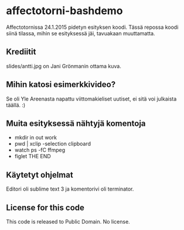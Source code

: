 # affectotorni-bashdemo
Affectotornissa 24.1.2015 pidetyn esityksen koodi.
Tässä repossa koodi siinä tilassa, mihin se esityksessä jäi, tavuakaan muuttamatta.

## Krediitit
slides/antti.jpg on Jani Grönmanin ottama kuva.

## Mihin katosi esimerkkivideo?
Se oli Yle Areenasta napattu viittomakieliset uutiset, ei sitä voi julkaista täällä. :)

## Muita esityksessä nähtyjä komentoja

* mkdir in out work
* pwd | xclip -selection clipboard
* watch ps -fC ffmpeg
* figlet THE END

## Käytetyt ohjelmat

Editori oli sublime text 3 ja komentorivi oli terminator.

## License for this code

This code is released to Public Domain. No license.

